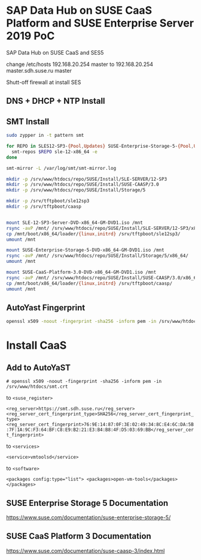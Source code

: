 # SAP Data Hub on SUSE CaaS Platform and SUSE Enterprise Server 2019 PoC
SAP Data Hub on SUSE CaaS and SES5

change /etc/hosts
192.168.20.254 master
to
192.168.20.254 master.sdh.suse.ru master

Shutt-off firewall at install SES

## DNS + DHCP + NTP Install

## SMT Install
```bash
sudo zypper in -t pattern smt

for REPO in SLES12-SP3-{Pool,Updates} SUSE-Enterprise-Storage-5-{Pool,Updates} SUSE-CAASP-3.0-{Pool,Updates}; do
  smt-repos $REPO sle-12-x86_64 -e
done

smt-mirror -L /var/log/smt/smt-mirror.log
```

```bash
mkdir -p /srv/www/htdocs/repo/SUSE/Install/SLE-SERVER/12-SP3
mkdir -p /srv/www/htdocs/repo/SUSE/Install/SUSE-CAASP/3.0
mkdir -p /srv/www/htdocs/repo/SUSE/Install/Storage/5

mkdir -p /srv/tftpboot/sle12sp3
mkdir -p /srv/tftpboot/caasp


mount SLE-12-SP3-Server-DVD-x86_64-GM-DVD1.iso /mnt
rsync -avP /mnt/ /srv/www/htdocs/repo/SUSE/Install/SLE-SERVER/12-SP3/x86_64/
cp /mnt/boot/x86_64/loader/{linux,initrd} /srv/tftpboot/sle12sp3/
umount /mnt

mount SUSE-Enterprise-Storage-5-DVD-x86_64-GM-DVD1.iso /mnt
rsync -avP /mnt/ /srv/www/htdocs/repo/SUSE/Install/Storage/5/x86_64/
umount /mnt

mount SUSE-CaaS-Platform-3.0-DVD-x86_64-GM-DVD1.iso /mnt
rsync -avP /mnt/ /srv/www/htdocs/repo/SUSE/Install/SUSE-CAASP/3.0/x86_64/
cp /mnt/boot/x86_64/loader/{linux,initrd} /srv/tftpboot/caasp/
umount /mnt
```

## AutoYast Fingerprint
```bash
openssl x509 -noout -fingerprint -sha256 -inform pem -in /srv/www/htdocs/smt.crt
```

# Install CaaS

## Add to AutoYaST

`# openssl x509 -noout -fingerprint -sha256 -inform pem -in /srv/www/htdocs/smt.crt`

to `<suse_register>`

`<reg_server>https://smt.sdh.suse.ru</reg_server>
 <reg_server_cert_fingerprint_type>SHA256</reg_server_cert_fingerprint_type>
 <reg_server_cert_fingerprint>76:9E:14:87:0F:3E:02:49:34:8C:E4:6C:DA:5B:7F:1A:9C:F3:64:BF:C8:E9:B2:21:E3:B4:B8:4F:D5:03:69:BB</reg_server_cert_fingerprint>`

to `<services>`

`<service>vmtoolsd</service>`

to `<software>`
 
`<packages config:type="list">
      <packages>open-vm-tools</packages>
    </packages>`

## SUSE Enterprise Storage 5 Documentation
https://www.suse.com/documentation/suse-enterprise-storage-5/

## SUSE CaaS Platform 3 Documentation
https://www.suse.com/documentation/suse-caasp-3/index.html

